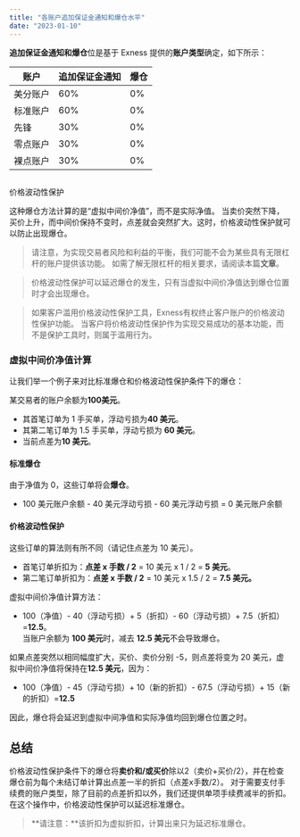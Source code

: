 ```yaml
---
title: "各账户追加保证金通知和爆仓水平"
date: "2023-01-10"
---
```


**追加保证金通知和爆仓**位是基于 Exness 提供的**账户类型**确定，如下所示：

| 账户 | 追加保证金通知 | 爆仓 |
| --- | --- | --- |
| 美分账户 | 60% | 0% |
| 标准账户 | 60% | 0% |
| 先锋 | 30% | 0% |
| 零点账户 | 30% | 0% |
| 裸点账户 | 30% | 0% |

##   
价格波动性保护

这种爆仓方法计算的是“虚拟中间价净值”，而不是实际净值。 当卖价突然下降，买价上升，而中间价保持不变时，点差就会突然扩大。这时，价格波动性保护就可以防止出现爆仓。

> 请注意，为实现交易者风险和利益的平衡，我们可能不会为某些具有无限杠杆的账户提供该功能。 如需了解无限杠杆的相关要求，请阅读本篇**文章**。

> 价格波动性保护可以延迟爆仓的发生，只有当虚拟中间价净值达到爆仓位置时才会出现爆仓。

> 如果客户滥用价格波动性保护工具，Exness有权终止客户账户的价格波动性保护功能。 当客户将价格波动性保护作为实现交易成功的基本功能，而不是保护工具时，则属于滥用行为。

### 虚拟中间价净值计算

让我们举一个例子来对比标准爆仓和价格波动性保护条件下的爆仓：

某交易者的账户余额为**100美元**。

- 其首笔订单为 1 手买单，浮动亏损为**40 美元**。
- 其第二笔订单为 1.5 手买单，浮动亏损为 **60 美元**。
- 当前点差为**10 美元**。

#### **标准爆仓**

由于净值为 0，这些订单将会**爆仓**。

- 100 美元账户余额 - 40 美元浮动亏损 - 60 美元浮动亏损 = 0 美元账户余额

#### **价格波动性保护**

这些订单的算法则有所不同（请记住点差为 10 美元）。

- 首笔订单折扣为：**点差 x 手数 / 2** = 10 美元 x 1 / 2 = **5 美元**。
- 第二笔订单折扣为：**点差 x 手数 / 2** = 10 美元 x 1.5 / 2 = **7.5 美元。** 

虚拟中间价净值计算方法：

- 100（净值）- 40（浮动亏损）+ 5（折扣）- 60（浮动亏损）+ 7.5（折扣）=**12.5**。  
    当账户余额为 **100 美元**时，减去 **12.5 美元**不会导致爆仓。

如果点差突然以相同幅度扩大，买价、卖价分别 -5，则点差将变为 20 美元，虚拟中间价净值将保持在**12.5 美元**，因为：

- 100（净值）- 45（浮动亏损）+ 10（新的折扣）- 67.5（浮动亏损）+ 15（新的折扣）=**12.5**

因此，爆仓将会延迟到虚拟中间净值和实际净值均回到爆仓位置之时。

## 总结

价格波动性保护条件下的爆仓将**卖价和/或买价**除以2（卖价+买价/2），并在检查爆仓前为每个未结订单计算出点差一半的折扣（点差x手数/2）。 对于需要支付手续费的账户类型，除了目前的点差折扣以外，我们还提供单项手续费减半的折扣。 在这个操作中，价格波动性保护可以延迟标准爆仓。

> **请注意：**该折扣为虚拟折扣，计算出来只为延迟标准爆仓。
